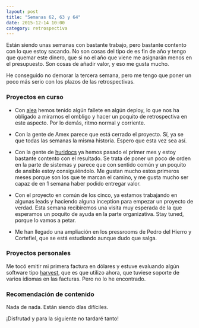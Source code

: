 ```yaml
---
layout: post
title: "Semanas 62, 63 y 64"
date: 2015-12-14 10:00
category: retrospectiva
---
```


Están siendo unas semanas con bastante trabajo, pero bastante contento con lo
que estoy sacando. No son cosas del tipo de es fin de año y tengo que quemar
este dinero, que si no el año que viene me asignarán menos en el presupuesto.
Son cosas de añadir valor, y eso me gusta mucho.

He conseguido no demorar la tercera semana, pero me tengo que poner un poco más
serio con los plazos de las retrospectivas.

### Proyectos en curso

* Con [alea](http://alea-soluciones.com) hemos tenido algún fallete en algún
  deploy, lo que nos ha obligado a mirarnos el ombligo y hacer un poquito de
  retrospectiva en este aspecto. Por lo demás, ritmo normal y corriente.

* Con la gente de Amex parece que está cerrado el proyecto. Sí, ya se que todas
  las semanas la misma historia. Espero que esta vez sea así.

* Con la gente de [huridocs](http://huridocs.org) ya hemos pasado el primer mes
  y estoy bastante contento con el resultado. Se trata de poner un poco de orden
  en la parte de sistemas y parece que con sentido común y un poquito de ansible
  estoy consiguiéndolo. Me gustan mucho estos primeros meses porque son los que
  te marcan el camino, y me gusta mucho ser capaz de en 1 semana haber podido
  entregar valor.

* Con el proyecto en común de los cinco, ya estamos trabajando en algunas leads
  y haciendo alguna inception para empezar un proyecto de verdad. Esta semana
  recibiremos una visita muy esperada de la que esperamos un poquito de ayuda
  en la parte organizativa. Stay tuned, porque lo vamos a petar.

* Me han llegado una ampliación en los pressrooms de Pedro del Hierro y
  Cortefiel, que se está estudiando aunque dudo que salga.

### Proyectos personales

Me tocó emitir mi primera factura en dólares y estuve evaluando algún software
tipo [harvest](http://getharvest.com), que es que utilizo ahora, que tuviese
soporte de varios idiomas en las facturas. Pero no lo he encontrado.

### Recomendación de contenido

Nada de nada. Están siendo días difíciles.

¡Disfrutad y para la siguiente no tardaré tanto!
